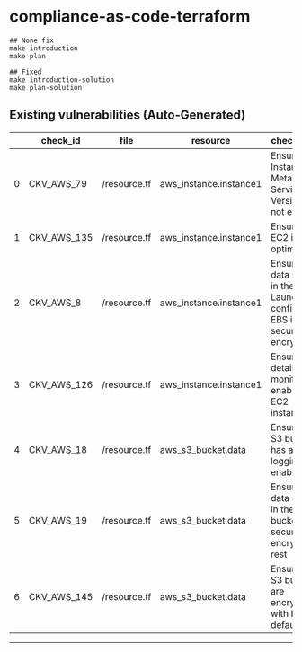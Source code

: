 # compliance-as-code-terraform

```shell
## None fix
make introduction
make plan

## Fixed
make introduction-solution
make plan-solution

```
## Existing vulnerabilities (Auto-Generated)
|    | check_id    | file         | resource               | check_name                                                                   | guideline                                                                                    |
|----|-------------|--------------|------------------------|------------------------------------------------------------------------------|----------------------------------------------------------------------------------------------|
|  0 | CKV_AWS_79  | /resource.tf | aws_instance.instance1 | Ensure Instance Metadata Service Version 1 is not enabled                    | https://docs.bridgecrew.io/docs/bc_aws_general_31                                            |
|  1 | CKV_AWS_135 | /resource.tf | aws_instance.instance1 | Ensure that EC2 is EBS optimized                                             | https://docs.bridgecrew.io/docs/ensure-that-ec2-is-ebs-optimized                             |
|  2 | CKV_AWS_8   | /resource.tf | aws_instance.instance1 | Ensure all data stored in the Launch configuration EBS is securely encrypted | https://docs.bridgecrew.io/docs/general_13                                                   |
|  3 | CKV_AWS_126 | /resource.tf | aws_instance.instance1 | Ensure that detailed monitoring is enabled for EC2 instances                 | https://docs.bridgecrew.io/docs/ensure-that-detailed-monitoring-is-enabled-for-ec2-instances |
|  4 | CKV_AWS_18  | /resource.tf | aws_s3_bucket.data     | Ensure the S3 bucket has access logging enabled                              | https://docs.bridgecrew.io/docs/s3_13-enable-logging                                         |
|  5 | CKV_AWS_19  | /resource.tf | aws_s3_bucket.data     | Ensure all data stored in the S3 bucket is securely encrypted at rest        | https://docs.bridgecrew.io/docs/s3_14-data-encrypted-at-rest                                 |
|  6 | CKV_AWS_145 | /resource.tf | aws_s3_bucket.data     | Ensure that S3 buckets are encrypted with KMS by default                     | https://docs.bridgecrew.io/docs/ensure-that-s3-buckets-are-encrypted-with-kms-by-default     |


---


